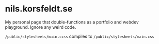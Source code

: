 # nils.korsfeldt.se

My personal page that double-functions as a portfolio and webdev playground. Ignore any weird code.

`/public/stylesheets/main.scss` compiles to `/public/stylesheets/main.css`